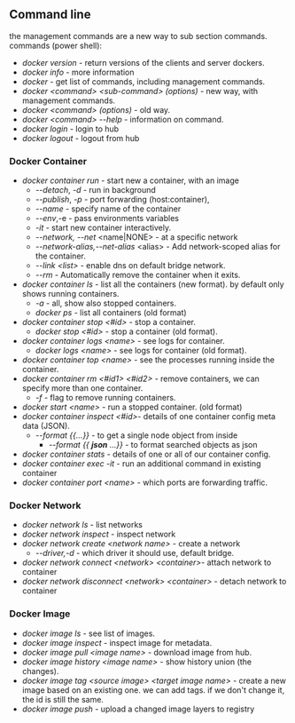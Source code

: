 <!--
ignore these words in spell check for this file
// cSpell:ignore
-->

## Command line

the management commands are a new way to sub section commands.
commands (power shell):

- _docker version_ - return versions of the clients and server dockers.
- _docker info_ - more information
- _docker_ - get list of commands, including management commands.
- _docker \<command> \<sub-command> (options)_ - new way, with management commands.
- _docker \<command> (options)_ - old way.
- _docker \<command> --help_ - information on command.
- _docker login_ - login to hub
- _docker logout_ - logout from hub

### Docker Container

- _docker container run_ - start new a container, with an image
  - _--detach_, _-d_ - run in background
  - _--publish_, _-p_ - port forwarding (host:container),
  - _--name_ - specify name of the container
  - _--env_,-e - pass environments variables
  - _-it_ - start new container interactively.
  - _--network, --net_ \<name|NONE> - at a specific network
  - _--network-alias,--net-alias_ \<alias> - Add network-scoped alias for the container.
  - _--link \<list>_ - enable dns on default bridge network.
  - _--rm_ - Automatically remove the container when it exits.
- _docker container ls_ - list all the containers (new format). by default only shows running containers.
  - _-a_ - all, show also stopped containers.
  - _docker ps_ - list all containers (old format)
- _docker container stop <#id>_ - stop a container.
  - _docker stop <#id>_ - stop a container (old format).
- _docker container logs \<name>_ - see logs for container.
  - _docker logs \<name>_ - see logs for container (old format).
- _docker container top \<name>_ - see the processes running inside the container.
- _docker container rm <#id1> <#id2>_ - remove containers, we can specify more than one container.
  - _-f_ - flag to remove running containers.
- _docker start \<name>_ - run a stopped container. (old format)
- _docker container inspect <#id>_- details of one container config meta data (JSON).
  - _--format {{...}}_ - to get a single node object from inside
    - _--format {{ **json** ...}}_ - to format searched objects as json
- _docker container stats_ - details of one or all of our container config.
- _docker container exec -it_ - run an additional command in existing container
- _docker container port \<name>_ - which ports are forwarding traffic.

### Docker Network

- _docker network ls_ - list networks
- _docker network inspect_ - inspect network
- _docker network create \<network name>_ - create a network
  - _--driver,-d_ - which driver it should use, default bridge.
- _docker network connect \<network> \<container>_- attach network to container
- _docker network disconnect \<network> \<container>_ - detach network to container

### Docker Image

- _docker image ls_ - see list of images.
- _docker image inspect_ - inspect image for metadata.
- _docker image pull \<image name>_ - download image from hub.
- _docker image history \<image name>_ - show history union (the changes).
- _docker image tag \<source image> \<target image name>_ - create a new image based on an existing one. we can add tags. if we don't change it, the id is still the same.
- _docker image push_ - upload a changed image layers to registry
